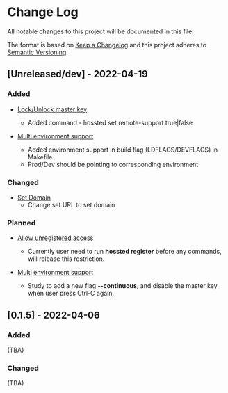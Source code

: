 # Change Log
All notable changes to this project will be documented in this file.

The format is based on [Keep a Changelog](http://keepachangelog.com/)
and this project adheres to [Semantic Versioning](http://semver.org/).

## [Unreleased/dev] - 2022-04-19

### Added

- [Lock/Unlock master key](https://github.com/hossted/cli/issues/17)
  - Added command - hossted set remote-support true|false

- [Multi environment support](https://github.com/hossted/cli/issues/21)
  - Added environment support in build flag (LDFLAGS/DEVFLAGS) in Makefile
  - Prod/Dev should be pointing to corresponding environment

### Changed
- [Set Domain](https://github.com/hossted/cli/issues/7)
  - Change set URL to set domain

### Planned
- [Allow unregistered access](https://github.com/hossted/cli/issues/20)
  - Currently user need to run **hossted register** before any commands, will release this restriction.

- [Multi environment support](https://github.com/hossted/cli/issues/21)
  - Study to add a new flag **--continuous**, and disable the master key when user press Ctrl-C again.


## [0.1.5] - 2022-04-06

### Added
(TBA)

### Changed
(TBA)
